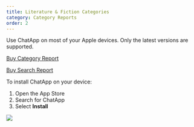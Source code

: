 ```yaml
---
title: Literature & Fiction Categories
category: Category Reports
order: 2
---
```


Use ChatApp on most of your Apple devices. Only the latest versions are supported.

<script src="https://gumroad.com/js/gumroad.js"></script>
<a class="gumroad-button" href="https://gum.co/categoryreport" target="_blank">Buy Category Report</a>

<script src="https://gumroad.com/js/gumroad.js"></script>
<a class="gumroad-button" href="https://gum.co/bmwgo" target="_blank">Buy Search Report</a>

To install ChatApp on your device:

1. Open the App Store
2. Search for ChatApp
3. Select **Install**

![](//placehold.it/800x600)
